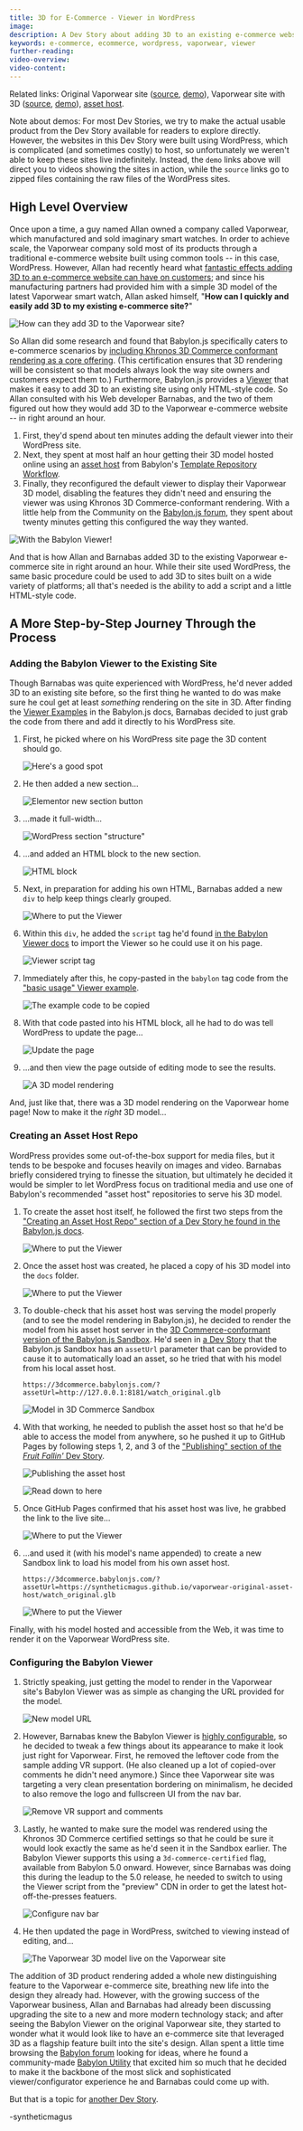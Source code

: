 ```yaml
---
title: 3D for E-Commerce - Viewer in WordPress
image:
description: A Dev Story about adding 3D to an existing e-commerce website, the fast way.
keywords: e-commerce, ecommerce, wordpress, vaporwear, viewer
further-reading:
video-overview:
video-content:
---
```


Related links:
Original Vaporwear site ([source](https://github.com/syntheticmagus/vaporwear-original-asset-host/tree/main/wp_sites_sources/vaporwear),
[demo](https://syntheticmagus.github.io/vaporwear-original-asset-host/vaporwear_wp_original.mp4)),
Vaporwear site with 3D ([source](https://github.com/syntheticmagus/vaporwear-original-asset-host/tree/main/wp_sites_sources/vaporwear_viewer),
[demo](https://syntheticmagus.github.io/vaporwear-original-asset-host/vaporwear_wp_with_viewer.mp4)),
[asset host](https://github.com/syntheticmagus/vaporwear-original-asset-host/).

Note about demos: For most Dev Stories, we try to make the actual usable
product from the Dev Story available for readers to explore directly.
However, the websites in this Dev Story were built using WordPress, which
is complicated (and sometimes costly) to host, so unfortunately we weren't
able to keep these sites live indefinitely. Instead, the `demo` links
above will direct you to videos showing the sites in action, while the
`source` links go to zipped files containing the raw files of the
WordPress sites.

## High Level Overview

Once upon a time, a guy named Allan owned a company called Vaporwear, which
manufactured and sold imaginary smart watches. In order to achieve scale,
the Vaporwear company sold most of its products through a traditional
e-commerce website built using common tools -- in this case, WordPress.
However, Allan had recently heard what
[fantastic effects adding 3D to an e-commerce website can have on customers](https://www.zdnet.com/article/2021-is-the-year-that-3d-and-augmented-reality-for-commerce-cashes-in/);
and since his manufacturing partners had provided him with a simple 3D
model of the latest Vaporwear smart watch, Allan asked himself, "**How can
I quickly and easily add 3D to my existing e-commerce site?**"

![How can they add 3D to the Vaporwear site?](/img/devStories/vaporwearViewer/vaporwear_viewer_question.png)

So Allan did some research and found that Babylon.js specifically
caters to e-commerce scenarios by
[including Khronos 3D Commerce conformant rendering as a core offering](../../divingDeeper/3D_commerce_certif).
(This certification ensures that 3D rendering will be consistent so that
models always look the way site owners and customers expect them to.)
Furthermore, Babylon.js provides a
[Viewer](../../extensions/babylonViewer)
that makes it easy to add 3D to an existing site using only HTML-style
code. So Allan consulted with his Web developer Barnabas, and the two of
them figured out how they would add 3D to the Vaporwear e-commerce
website -- in right around an hour.

1. First, they'd spend about ten minutes adding the default viewer into
    their WordPress site.
1. Next, they spent at most half an hour getting their 3D model hosted
    online using an
    [asset host](https://github.com/BabylonJS/asset-host-template)
    from Babylon's
    [Template Repository Workflow](../../toolsAndResources/templateRepositories#the-template-repository-workflow).
1. Finally, they reconfigured the default viewer to display their Vaporwear
    3D model, disabling the features they didn't need and ensuring the
    viewer was using Khronos 3D Commerce-conformant rendering. With a
    little help from the Community on the
    [Babylon.js forum](https://forum.babylonjs.com/questions),
    they spent about twenty minutes getting this configured the way they
    wanted.

![With the Babylon Viewer!](/img/devStories/vaporwearViewer/vaporwear_viewer_answer.png)

And that is how Allan and Barnabas added 3D to the existing Vaporwear
e-commerce site in right around an hour. While their site used WordPress,
the same basic procedure could be used to add 3D to sites built on a wide
variety of platforms; all that's needed is the ability to add a script and
a little HTML-style code.

## A More Step-by-Step Journey Through the Process

### Adding the Babylon Viewer to the Existing Site

Though Barnabas was quite experienced with WordPress, he'd never added 3D
to an existing site before, so the first thing he wanted to do was make
sure he coul get at least *something* rendering on the site in 3D. After
finding the
[Viewer Examples](../../extensions/babylonViewer/viewerExamples#basic-usage)
in the Babylon.js docs, Barnabas decided to just grab the code from there
and add it directly to his WordPress site.

1. First, he picked where on his WordPress site page the 3D content
    should go.

    ![Here's a good spot](/img/devStories/vaporwearViewer/01_deciding_where.png)
1. He then added a new section...

    ![Elementor new section button](/img/devStories/vaporwearViewer/03_new_section.png)
1. ...made it full-width...

    ![WordPress section "structure"](/img/devStories/vaporwearViewer/04_structure.png!500)
1. ...and added an HTML block to the new section.

    ![HTML block](/img/devStories/vaporwearViewer/05_html_block.png)
1. Next, in preparation for adding his own HTML, Barnabas added a new
    `div` to help keep things clearly grouped.

    ![Where to put the Viewer](/img/devStories/vaporwearViewer/06_div.png)
1. Within this `div`, he added the `script` tag he'd found
    [in the Babylon Viewer docs](../../extensions/babylonViewer#display-3d-models-on-your-webpage)
    to import the Viewer so he could use it on his page.

    ![Viewer script tag](/img/devStories/vaporwearViewer/07_script.png)
1. Immediately after this, he copy-pasted in the `babylon` tag code
    from the
    ["basic usage" Viewer example](https://github.com/BabylonJS/Babylon.js/tree/master/packages/tools/viewer/public/basicExample.html#L18-L31).

    ![The example code to be copied](/img/devStories/vaporwearViewer/08_copy-paste.png)
1. With that code pasted into his HTML block, all he had to do was tell
    WordPress to update the page...

    ![Update the page](/img/devStories/vaporwearViewer/09_update.png)
1. ...and then view the page outside of editing mode to see the results.

    ![A 3D model rendering](/img/devStories/vaporwearViewer/10_first_render.png)

And, just like that, there was a 3D model rendering on the Vaporwear home
page! Now to make it the *right* 3D model...

### Creating an Asset Host Repo

WordPress provides some out-of-the-box support for media files, but it
tends to be bespoke and focuses heavily on images and video. Barnabas
briefly considered trying to finesse the situation, but ultimately he
decided it would be simpler to let WordPress focus on traditional media
and use one of Babylon's recommended "asset host" repositories to serve
his 3D model.

1. To create the asset host itself, he followed the first two steps
    from the
    ["Creating an Asset Host Repo" section of a Dev Story he found in the Babylon.js docs](./fruitFalling#creating-an-asset-host-repo).

    ![Where to put the Viewer](/img/devStories/vaporwearViewer/11_create_asset_host.png)
1. Once the asset host was created, he placed a copy of his 3D model
    into the `docs` folder.

    ![Where to put the Viewer](/img/devStories/vaporwearViewer/12_docs_folder.png)
1. To double-check that his asset host was serving the model properly
    (and to see the model rendering in Babylon.js), he decided to render
    the model from his asset host server in the
    [3D Commerce-conformant version of the Babylon.js Sandbox](https://3dcommerce.babylonjs.com/).
    He'd seen in
    [a Dev Story](#creating-an-asset-host-repo)
    that the Babylon.js Sandbox has an `assetUrl` parameter that can be
    provided to cause it to automatically load an asset, so he tried that
    with his model from his local asset host.

    ```text
    https://3dcommerce.babylonjs.com/?assetUrl=http://127.0.0.1:8181/watch_original.glb
    ```

    ![Model in 3D Commerce Sandbox](/img/devStories/vaporwearViewer/13_sandbox_from_local.png)
1. With that working, he needed to publish the asset host so that he'd
    be able to access the model from anywhere, so he pushed it up to
    GitHub Pages by following steps 1, 2, and 3 of the
    ["Publishing" section of the *Fruit Fallin'* Dev Story](./fruitFalling#publishing-the-test-app-on-github-pages).

    ![Publishing the asset host](/img/devStories/vaporwearViewer/14_github_pages_start.png)

    ![Read down to here](/img/devStories/vaporwearViewer/15_github_pages_stop.png)
1. Once GitHub Pages confirmed that his asset host was live, he grabbed
    the link to the live site...

    ![Where to put the Viewer](/img/devStories/vaporwearViewer/16_github_pages_link.png)
1. ...and used it (with his model's name appended) to create a new
    Sandbox link to load his model from his own asset host.

    ```text
    https://3dcommerce.babylonjs.com/?assetUrl=https://syntheticmagus.github.io/vaporwear-original-asset-host/watch_original.glb
    ```

    ![Where to put the Viewer](/img/devStories/vaporwearViewer/17_sandbox_from_web.png)

Finally, with his model hosted and accessible from the Web, it was time
to render it on the Vaporwear WordPress site.

### Configuring the Babylon Viewer

1. Strictly speaking, just getting the model to render in the Vaporwear
    site's Babylon Viewer was as simple as changing the URL provided
    for the model.

    ![New model URL](/img/devStories/vaporwearViewer/18_new_model_url.png)
1. However, Barnabas knew the Babylon Viewer is
    [highly configurable](../../extensions/babylonViewer/configuringViewer),
    so he decided to tweak a few things about its appearance to make it
    look just right for Vaporwear. First, he removed the leftover code
    from the sample adding VR support. (He also cleaned up a lot of
    copied-over comments he didn't need anymore.) Since thee Vaporwear
    site was targeting a very clean presentation bordering on minimalism,
    he decided to also remove the logo and fullscreen UI from the nav bar.

    ![Remove VR support and comments](/img/devStories/vaporwearViewer/19_delete_vr_and_comments.png)
1. Lastly, he wanted to make sure the model was rendered using the
    Khronos 3D Commerce certified settings so that he could be sure it
    would look exactly the same as he'd seen it in the Sandbox earlier.
    The Babylon Viewer supports this using a `3d-commerce-certified` flag,
    available from Babylon 5.0 onward. However, since Barnabas was doing
    this during the leadup to the 5.0 release, he needed to switch to
    using the Viewer script from the "preview" CDN in order to get the
    latest hot-off-the-presses featuers.

    ![Configure nav bar](/img/devStories/vaporwearViewer/20_change_params.png)
1. He then updated the page in WordPress, switched to viewing instead of
    editing, and...

    ![The Vaporwear 3D model live on the Vaporwear site](/img/devStories/vaporwearViewer/21_result.png)

The addition of 3D product rendering added a whole new distinguishing
feature to the Vaporwear e-commerce site, breathing new life into the
design they already had. However, with the growing success of the
Vaporwear business, Allan and Barnabas had already been discussing
upgrading the site to a new and more modern technology stack; and after
seeing the Babylon Viewer on the original Vaporwear site, they started
to wonder what it would look like to have an e-commerce site that
leveraged 3D as a flagship feature built into the site's design. Allan
spent a little time browsing the
[Babylon forum](https://forum.babylonjs.com/c/demos)
looking for ideas, where he found a community-made
[Babylon Utility](./showroomCamera)
that excited him so much that he decided to make it the backbone of
the most slick and sophisticated viewer/configurator experience he and
Barnabas could come up with.

But that is a topic for [another Dev Story](./vaporwearConfigurator).

-syntheticmagus
